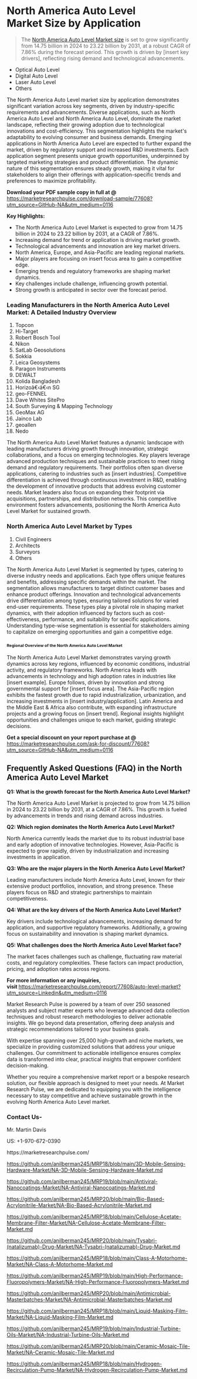 <h1>North America Auto Level Market&nbsp;Size by Application</h1><blockquote><p>The <a href="https://marketresearchpulse.com/download-sample/77608?utm_source=GitHub-NA&amp;utm_medium=0116">North America Auto Level Market size</a> is set to grow significantly from 14.75 billion in 2024 to 23.22 billion by 2031, at a robust CAGR of 7.86% during the forecast period. This growth is driven by [insert key drivers], reflecting rising demand and technological advancements.</p></blockquote><ul><li>Optical Auto Level<li> Digital Auto Level<li> Laser Auto Level<li> Others</li></ul><p>The North America Auto Level market size by application demonstrates significant variation across key segments, driven by industry-specific requirements and advancements. Diverse applications, such as North America Auto Level and North America Auto Level, dominate the market landscape, reflecting their growing adoption due to technological innovations and cost-efficiency. This segmentation highlights the market's adaptability to evolving consumer and business demands. Emerging applications in North America Auto Level are expected to further expand the market, driven by regulatory support and increased R&D investments. Each application segment presents unique growth opportunities, underpinned by targeted marketing strategies and product differentiation. The dynamic nature of this segmentation ensures steady growth, making it vital for stakeholders to align their offerings with application-specific trends and preferences to maximize profitability.</p><p><strong>Download your PDF sample copy in full at @ </strong><a href="https://marketresearchpulse.com/download-sample/77608?utm_source=GitHub-NA&amp;utm_medium=0116">https://marketresearchpulse.com/download-sample/77608?utm_source=GitHub-NA&amp;utm_medium=0116</a></p><p><strong>Key Highlights: </strong></p><ul><li>The North America Auto Level Market is expected to grow from 14.75 billion in 2024 to 23.22 billion by 2031, at a CAGR of 7.86%.</li><li>Increasing demand for trend or application is driving market growth.</li><li>Technological advancements and innovation are key market drivers.</li><li>North America, Europe, and Asia-Pacific are leading regional markets.</li><li>Major players are focusing on insert focus area to gain a competitive edge.</li><li>Emerging trends and regulatory frameworks are shaping market dynamics.</li><li>Key challenges include challenge, influencing growth potential.</li><li>Strong growth is anticipated in sector over the forecast period.</li></ul><h3>Leading Manufacturers in the North America Auto Level Market: A Detailed Industry Overview</h3><ol><li>Topcon</li><li>Hi-Target</li><li>Robert Bosch Tool</li><li>Nikon</li><li>SatLab Geosolutions</li><li>Sokkia</li><li>Leica Geosystems</li><li>Paragon Instruments</li><li>DEWALT</li><li>Kolida Bangladesh</li><li>Horizoâ€‹â€‹n SG</li><li>geo-FENNEL</li><li>Dave Whites SitePro</li><li>South Surveying & Mapping Technology</li><li>GeoMax AG</li><li>Jainco Lab</li><li>geoallen</li><li>Nedo</li></ol><div class="flex max-w-full flex-col flex-grow"><div class="min-h-8 text-message flex w-full flex-col items-end gap-2 whitespace-normal break-words [.text-message+&amp;]:mt-5" dir="auto" data-message-author-role="assistant" data-message-id="fd8432e4-4910-450d-b182-61b7bfb0a01f" data-message-model-slug="gpt-4o"><div class="flex w-full flex-col gap-1 empty:hidden first:pt-[3px]"><div class="markdown prose w-full break-words dark:prose-invert light"><p>The North America Auto Level Market features a dynamic landscape with leading manufacturers driving growth through innovation, strategic collaborations, and a focus on emerging technologies. Key players leverage advanced production techniques and sustainable practices to meet rising demand and regulatory requirements. Their portfolios often span diverse applications, catering to industries such as [insert industries]. Competitive differentiation is achieved through continuous investment in R&amp;D, enabling the development of innovative products that address evolving customer needs. Market leaders also focus on expanding their footprint via acquisitions, partnerships, and distribution networks. This competitive environment fosters advancements, positioning the North America Auto Level Market for sustained growth.</p></div></div></div></div><h3>North America Auto Level Market by Types</h3><ol><li>Civil Engineers<li> Architects<li> Surveyors<li> Others</li></ol><div class="flex max-w-full flex-col flex-grow"><div class="min-h-8 text-message flex w-full flex-col items-end gap-2 whitespace-normal break-words [.text-message+&amp;]:mt-5" dir="auto" data-message-author-role="assistant" data-message-id="084470be-0bb7-4664-bddf-5156b4f41249" data-message-model-slug="gpt-4o-mini"><div class="flex w-full flex-col gap-1 empty:hidden first:pt-[3px]"><div class="markdown prose w-full break-words dark:prose-invert light"><p>The North America Auto Level Market is segmented by types, catering to diverse industry needs and applications. Each type offers unique features and benefits, addressing specific demands within the market. The segmentation allows manufacturers to target distinct customer bases and enhance product offerings. Innovation and technological advancements drive differentiation among types, ensuring tailored solutions for varied end-user requirements. These types play a pivotal role in shaping market dynamics, with their adoption influenced by factors such as cost-effectiveness, performance, and suitability for specific applications. Understanding type-wise segmentation is essential for stakeholders aiming to capitalize on emerging opportunities and gain a competitive edge.</p></div></div></div></div><h3><span style="font-size: 11px;">Regional Overview of the North America Auto Level Market</span></h3><div class="flex max-w-full flex-col flex-grow"><div class="min-h-8 text-message flex w-full flex-col items-end gap-2 whitespace-normal break-words [.text-message+&amp;]:mt-5" dir="auto" data-message-author-role="assistant" data-message-id="e9038762-ce64-4e30-91c9-9bd413514231" data-message-model-slug="gpt-4o-mini"><div class="flex w-full flex-col gap-1 empty:hidden first:pt-[3px]"><div class="markdown prose w-full break-words dark:prose-invert light"><p>The North America Auto Level Market demonstrates varying growth dynamics across key regions, influenced by economic conditions, industrial activity, and regulatory frameworks. North America leads with advancements in technology and high adoption rates in industries like [insert example]. Europe follows, driven by innovation and strong governmental support for [insert focus area]. The Asia-Pacific region exhibits the fastest growth due to rapid industrialization, urbanization, and increasing investments in [insert industry/application]. Latin America and the Middle East &amp; Africa also contribute, with expanding infrastructure projects and a growing focus on [insert trend]. Regional insights highlight opportunities and challenges unique to each market, guiding strategic decisions.</p></div></div></div></div><p><strong>Get a special discount on your report purchase at @ </strong><a href="https://marketresearchpulse.com/ask-for-discount/77608?utm_source=GitHub-NA&amp;utm_medium=0116">https://marketresearchpulse.com/ask-for-discount/77608?utm_source=GitHub-NA&amp;utm_medium=0116</a></p><h2>Frequently Asked Questions (FAQ) in the North America Auto Level Market</h2><p><strong>Q1: What is the growth forecast for the North America Auto Level Market?</strong></p><p>The North America Auto Level Market is projected to grow from 14.75 billion in 2024 to 23.22 billion by 2031, at a CAGR of 7.86%. This growth is fueled by advancements in trends and rising demand across industries.</p><p><strong>Q2: Which region dominates the North America Auto Level Market?</strong></p><p>North America currently leads the market due to its robust industrial base and early adoption of innovative technologies. However, Asia-Pacific is expected to grow rapidly, driven by industrialization and increasing investments in application.</p><p><strong>Q3: Who are the major players in the North America Auto Level Market?</strong></p><p>Leading manufacturers include North America Auto Level, known for their extensive product portfolios, innovation, and strong presence. These players focus on R&amp;D and strategic partnerships to maintain competitiveness.</p><p><strong>Q4: What are the key drivers of the North America Auto Level Market?</strong></p><p>Key drivers include technological advancements, increasing demand for application, and supportive regulatory frameworks. Additionally, a growing focus on sustainability and innovation is shaping market dynamics.</p><p><strong>Q5: What challenges does the North America Auto Level Market face?</strong></p><p>The market faces challenges such as challenge, fluctuating raw material costs, and regulatory complexities. These factors can impact production, pricing, and adoption rates across regions.</p><p><strong>For more information or any inquiries, visit&nbsp;</strong><a href="https://marketresearchpulse.com/report/77608/auto-level-market?utm_source=Linkedin&utm_medium=0116">https://marketresearchpulse.com/report/77608/auto-level-market?utm_source=Linkedin&utm_medium=0116</a></p><p>Market Research Pulse is powered by a team of over 250 seasoned analysts and subject matter experts who leverage advanced data collection techniques and robust research methodologies to deliver actionable insights. We go beyond data presentation, offering deep analysis and strategic recommendations tailored to your business goals.</p><p>With expertise spanning over 25,000 high-growth and niche markets, we specialize in providing customized solutions that address your unique challenges. Our commitment to actionable intelligence ensures complex data is transformed into clear, practical insights that empower confident decision-making.</p><p>Whether you require a comprehensive market report or a bespoke research solution, our flexible approach is designed to meet your needs. At Market Research Pulse, we are dedicated to equipping you with the intelligence necessary to stay competitive and achieve sustainable growth in the evolving North America Auto Level market.</p><h3><strong>Contact Us-</strong></h3><p>Mr. Martin Davis</p><p>US: +1-970-672-0390</p><p>https://marketresearchpulse.com/</p><p><a href="https://github.com/anilberman245/MRP18/blob/main/3D-Mobile-Sensing-Hardware-Market/NA-3D-Mobile-Sensing-Hardware-Market.md">https://github.com/anilberman245/MRP18/blob/main/3D-Mobile-Sensing-Hardware-Market/NA-3D-Mobile-Sensing-Hardware-Market.md</a></p><p><a href="https://github.com/anilberman245/MRP19/blob/main/Antiviral-Nanocoatings-Market/NA-Antiviral-Nanocoatings-Market.md">https://github.com/anilberman245/MRP19/blob/main/Antiviral-Nanocoatings-Market/NA-Antiviral-Nanocoatings-Market.md</a></p><p><a href="https://github.com/anilberman245/MRP20/blob/main/Bio-Based-Acrylonitrile-Market/NA-Bio-Based-Acrylonitrile-Market.md">https://github.com/anilberman245/MRP20/blob/main/Bio-Based-Acrylonitrile-Market/NA-Bio-Based-Acrylonitrile-Market.md</a></p><p><a href="https://github.com/anilberman245/MRP18/blob/main/Cellulose-Acetate-Membrane-Filter-Market/NA-Cellulose-Acetate-Membrane-Filter-Market.md">https://github.com/anilberman245/MRP18/blob/main/Cellulose-Acetate-Membrane-Filter-Market/NA-Cellulose-Acetate-Membrane-Filter-Market.md</a></p><p><a href="https://github.com/anilberman245/MRP20/blob/main/Tysabri-(natalizumab)-Drug-Market/NA-Tysabri-(natalizumab)-Drug-Market.md">https://github.com/anilberman245/MRP20/blob/main/Tysabri-(natalizumab)-Drug-Market/NA-Tysabri-(natalizumab)-Drug-Market.md</a></p><p><a href="https://github.com/anilberman245/MRP18/blob/main/Class-A-Motorhome-Market/NA-Class-A-Motorhome-Market.md">https://github.com/anilberman245/MRP18/blob/main/Class-A-Motorhome-Market/NA-Class-A-Motorhome-Market.md</a></p><p><a href="https://github.com/anilberman245/MRP19/blob/main/High-Performance-Fluoropolymers-Market/NA-High-Performance-Fluoropolymers-Market.md">https://github.com/anilberman245/MRP19/blob/main/High-Performance-Fluoropolymers-Market/NA-High-Performance-Fluoropolymers-Market.md</a></p><p><a href="https://github.com/anilberman245/MRP20/blob/main/Antimicrobial-Masterbatches-Market/NA-Antimicrobial-Masterbatches-Market.md">https://github.com/anilberman245/MRP20/blob/main/Antimicrobial-Masterbatches-Market/NA-Antimicrobial-Masterbatches-Market.md</a></p><p><a href="https://github.com/anilberman245/MRP18/blob/main/Liquid-Masking-Film-Market/NA-Liquid-Masking-Film-Market.md">https://github.com/anilberman245/MRP18/blob/main/Liquid-Masking-Film-Market/NA-Liquid-Masking-Film-Market.md</a></p><p><a href="https://github.com/anilberman245/MRP19/blob/main/Industrial-Turbine-Oils-Market/NA-Industrial-Turbine-Oils-Market.md">https://github.com/anilberman245/MRP19/blob/main/Industrial-Turbine-Oils-Market/NA-Industrial-Turbine-Oils-Market.md</a></p><p><a href="https://github.com/anilberman245/MRP20/blob/main/Ceramic-Mosaic-Tile-Market/NA-Ceramic-Mosaic-Tile-Market.md">https://github.com/anilberman245/MRP20/blob/main/Ceramic-Mosaic-Tile-Market/NA-Ceramic-Mosaic-Tile-Market.md</a></p><p><a href="https://github.com/anilberman245/MRP18/blob/main/Hydrogen-Recirculation-Pump-Market/NA-Hydrogen-Recirculation-Pump-Market.md">https://github.com/anilberman245/MRP18/blob/main/Hydrogen-Recirculation-Pump-Market/NA-Hydrogen-Recirculation-Pump-Market.md</a></p>
